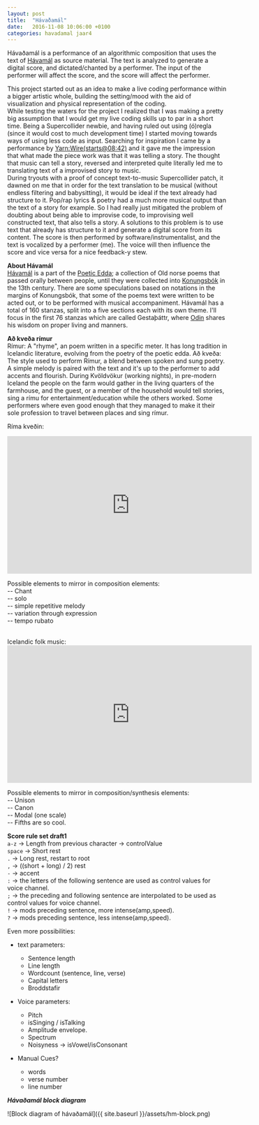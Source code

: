```yaml
---
layout: post
title:  "Hávaðamál"
date:   2016-11-08 10:06:00 +0100
categories: havadamal jaar4
---
```


Hávaðamál is a performance of an algorithmic composition that uses the text of [Hávamál][havamal] as source material.
The text is analyzed to generate a digital score, and dictated/chanted by a performer. The input of the performer will affect the score, and the score will affect the performer.

This project started out as an idea to make a live coding performance within a bigger artistic whole, building the setting/mood with the aid of visualization and physical representation of the coding.  
While testing the waters for the project I realized that I was making a pretty big assumption that I would get my live coding skills up to par in a short time. Being a Supercollider newbie, and having ruled out using (ó)regla (since it would cost to much development time) I started moving towards ways of using less code as input. Searching for inspiration I came by a performance by [Yarn:Wire(starts@08:42)][ywconcert] and it gave me the impression that what made the piece work was that it was telling a story. The thought that music can tell a story, reversed and interpreted quite literally led me to translating text of a improvised story to music.   
During tryouts with a proof of concept text-to-music Supercollider patch, it dawned on me that in order for the text translation to be musical (without endless filtering and babysitting), it would be ideal if the text already had structure to it. Pop/rap lyrics & poetry had a much more musical output than the text of a story for example.
So I had really just mitigated the problem of doubting about being able to improvise code, to improvising well constructed text, that also tells a story. A solutions to this problem is to use text that already has structure to it and generate a digital score from its content. The score is then performed by software/instrumentalist, and the text is vocalized by a performer (me). The voice will then influence the score and vice versa for a nice feedback-y stew.

__About Hávamál__  
[Hávamál][havamal] is a part of the [Poetic Edda][poetic-edda]; a collection of Old norse poems that passed orally between people, until they were collected into [Konungsbók][konungsbok] in the 13th century.
There are some speculations based on notations in the margins of Konungsbók, that some of the poems text were written to be acted out, or to be performed with musical accompaniment.
Hávamál has a total of 160 stanzas, split into a five sections each with its own theme.  I'll focus in the first 76 stanzas which are called Gestaþáttr, where [Odin][odin] shares his wisdom on proper living and manners.

__Að kveða rímur__  
Rímur: A "rhyme", an poem written in a specific meter.  It has long tradition in Icelandic literature,  evolving from the poetry of the poetic edda.
Að kveða: The style used to perform Rímur, a blend between spoken and sung poetry. A simple melody is paired with the text and it's up to the performer to add accents and flourish.
During Kvöldvökur (working nights), in pre-modern Iceland the people on the farm would gather in the living quarters of the farmhouse, and the guest, or a member of the household would tell stories, sing a rímu for entertainment/education while the others worked. Some performers where even good enough that they managed to make it their sole profession to travel between places and sing rímur.

Ríma kveðin:  
<iframe width="560" height="315" src="https://www.youtube.com/embed/NsuizeBOcrk?rel=0" frameborder="0"></iframe>
<!-- <iframe width="560" height="315" src="https://www.youtube.com/embed/NCXKF2xwh3Y?rel=0" frameborder="0"></iframe> -->

Possible elements to mirror in composition elements:  
-- Chant  
-- solo  
-- simple repetitive melody  
-- variation through expression    
-- tempo rubato  

<br>
Icelandic folk music:  
<iframe width="560" height="315" src="https://www.youtube.com/embed/LBxLPiMk7rI?rel=0" frameborder="0"></iframe>

Possible elements to mirror in composition/synthesis elements:  
-- Unison  
-- Canon  
-- Modal (one scale)  
-- Fifths are so cool.  

__Score rule set draft1__  
`a-z` -> Length from previous character -> controlValue  
`space` -> Short rest  
`.`   -> Long rest, restart to root  
`,`   -> ((short + long) / 2) rest  
`-`   -> accent  
`:`   -> the letters of the following sentence are used as control values for voice channel.  
`;`   -> the preceding and following sentence are interpolated to be used as control values for voice channel.  
`!`   -> mods preceding sentence, more intense(amp,speed).  
`?`   -> mods preceding sentence, less intense(amp,speed).

Even more possibilities:   

* text parameters:  
  * Sentence length  
  * Line length  
  * Wordcount  (sentence, line, verse)  
  * Capital letters  
  * Broddstafir  

* Voice parameters:  
  * Pitch  
  * isSinging / isTalking  
  * Amplitude envelope.  
  * Spectrum  
  * Noisyness -> isVowel/isConsonant  

* Manual Cues?
  * words  
  * verse number  
  * line number  


___Hávaðamál block diagram___  

![Block diagram of hávaðamál]({{ site.baseurl }}/assets/hm-block.png)

[ywconcert]: https://vimeo.com/93466218
[havamal]: https://en.wikipedia.org/wiki/H%C3%A1vam%C3%A1l
[odin]: https://en.wikipedia.org/wiki/Odin
[poetic-edda]: https://en.wikipedia.org/wiki/Poetic_Edda
[konungsbok]: https://en.wikipedia.org/wiki/Codex_Regius
<!-- https://www.youtube.com/watch?v=pufvwWFUqPE   -->
